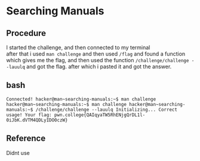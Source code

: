 # Searching Manuals

## Procedure
I started the challenge, and then connected to my terminal<br>
after that i used `man challenge` and then used `/flag` and found a function which gives me 
the flag, and then used the function `/challenge/challenge --lauulq` and got the flag.
after which i pasted it and got the answer.

## bash
`Connected!
hacker@man~searching-manuals:~$ man challenge
hacker@man~searching-manuals:~$ man challenge
hacker@man~searching-manuals:~$ /challenge/challenge --lauulq
Initializing...
Correct usage! Your flag: pwn.college{QAIqyaTW5RhENjgQrDL1l-0iJbK.dVTM4QDLyIDO0czW}`

## Reference
Didnt use
